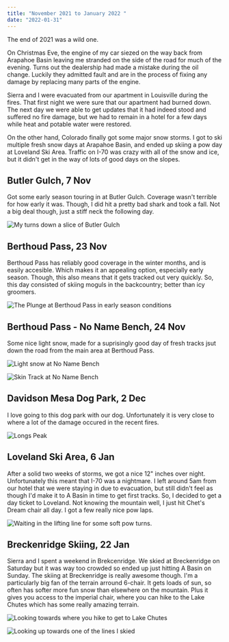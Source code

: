 ```yaml
---
title: "November 2021 to January 2022 "
date: "2022-01-31"
---
```


The end of 2021 was a wild one.

On Christmas Eve, the engine of my car siezed on the way back from Arapahoe Basin leaving me stranded on the side of the road for much of the evening. Turns out the dealership had made a mistake during the oil change. Luckily they admitted fault and are in the process of fixing any damage by replacing many parts of the engine.

Sierra and I were evacuated from our apartment in Louisville during the fires. That first night we were sure that our apartment had burned down. The next day we were able to get updates that it had indeed stood and suffered no fire damage, but we had to remain in a hotel for a few days while heat and potable water were restored.

On the other hand, Colorado finally got some major snow storms. I got to ski multiple fresh snow days at Arapahoe Basin, and ended up skiing a pow day at Loveland Ski Area. Traffic on I-70 was crazy with all of the snow and ice, but it didn't get in the way of lots of good days on the slopes.

## Butler Gulch, 7 Nov

Got some early season touring in at Butler Gulch. Coverage wasn't terrible for how early it was. Though, I did hit a pretty bad shark and took a fall. Not a big deal though, just a stiff neck the following day.

![My turns down a slice of Butler Gulch](../../../images/2022_01_10_Novemeber_January_2021_2022/IMG_8257.JPG)

## Berthoud Pass, 23 Nov

Berthoud Pass has reliably good coverage in the winter months, and is easily accesible. Which makes it an appealing option, especially early season. Though, this also means that it gets tracked out very quickly. So, this day consisted of skiing moguls in the backcountry; better than icy groomers.

![The Plunge at Berthoud Pass in early season conditions](../../../images/2022_01_10_Novemeber_January_2021_2022/DSC_0911-2.jpg)

## Berthoud Pass - No Name Bench, 24 Nov

Some nice light snow, made for a suprisingly good day of fresh tracks jsut down the road from the main area at Berthoud Pass.

![Light snow at No Name Bench](../../../images/2022_01_10_Novemeber_January_2021_2022/IMG_8372.jpg)

![Skin Track at No Name Bench](../../../images/2022_01_10_Novemeber_January_2021_2022/IMG_8370.jpg)

## Davidson Mesa Dog Park, 2 Dec

I love going to this dog park with our dog. Unfortunately it is very close to where a lot of the damage occured in the recent fires.

![Longs Peak](../../../images/2022_01_10_Novemeber_January_2021_2022/DSC_0983-2.jpg)

## Loveland Ski Area, 6 Jan

After a solid two weeks of storms, we got a nice 12" inches over night. Unfortunately this meant that I-70 was a nightmare. I left around 5am from our hotel that we were staying in due to evacuation, but still didn't feel as though I'd make it to A Basin in time to get first tracks. So, I decided to get a day ticket to Loveland. Not knowing the mountain well, I just hit Chet's Dream chair all day. I got a few really nice pow laps.

![Waiting in the lifting line for some soft pow turns.](../../../images/2022_01_10_Novemeber_January_2021_2022/IMG_8764.jpg)

## Breckenridge Skiing, 22 Jan

Sierra and I spent a weekend in Brekcenridge. We skied at Breckenridge on Saturday but it was way too crowded so ended up just hitting A Basin on Sunday. The skiing at Breckenridge is really awesome though. I'm a particularly big fan of the terrain arround 6-chair. It gets loads of sun, so often has softer more fun snow than elsewhere on the mountain. Plus it gives you access to the imperial chair, where you can hike to the Lake Chutes which has some really amazing terrain.

![Looking towards where you hike to get to Lake Chutes](../../../images/2022_01_10_Novemeber_January_2021_2022/IMG_8879.jpg)

![Looking up towards one of the lines I skied](../../../images/2022_01_10_Novemeber_January_2021_2022/IMG_8881.jpg)

